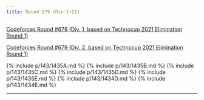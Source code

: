 ```yaml
---
title: Round 679 (Div I+II)
---
```


[Codeforces Round #679 (Div. 1, based on Technocup 2021 Elimination Round 1)](https://codeforces.com/contest/1434)

[Codeforces Round #679 (Div. 2, based on Technocup 2021 Elimination Round 1)](https://codeforces.com/contest/1435)

{% include p/143/1435A.md %}
{% include p/143/1435B.md %}
{% include p/143/1435C.md %}
{% include p/143/1435D.md %}
{% include p/143/1435E.md %}
{% include p/143/1434D.md %}
{% include p/143/1434E.md %}

* * *

<object data='notes/R-679.pdf' width='1000' height='1000' type='application/pdf'/>

